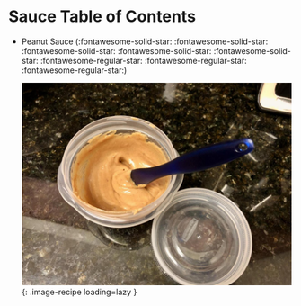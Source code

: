 # Sauce Table of Contents

- Peanut Sauce (:fontawesome-solid-star: :fontawesome-solid-star: :fontawesome-solid-star: :fontawesome-solid-star: :fontawesome-solid-star: :fontawesome-regular-star: :fontawesome-regular-star: :fontawesome-regular-star:)

    ![peanut_sauce.jpeg](./peanut_sauce.jpeg){: .image-recipe loading=lazy }